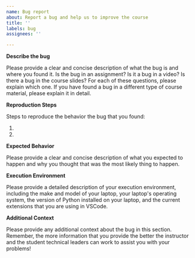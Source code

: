 ```yaml
---
name: Bug report
about: Report a bug and help us to improve the course
title: ''
labels: bug
assignees: ''

---
```


<!-- Please replace all of the text below the bold headers. -->

**Describe the bug**

Please provide a clear and concise description of what the bug is and where you
found it. Is the bug in an assignment? Is it a bug in a video? Is there a bug in
the course slides? For each of these questions, please explain which one. If you
have found a bug in a different type of course material, please explain it in
detail.

**Reproduction Steps**

Steps to reproduce the behavior the bug that you found:
1. <!-- Replace this text --!>
2. <!-- Replace this text --!>

**Expected Behavior**

Please provide a clear and concise description of what you expected to happen
and why you thought that was the most likely thing to happen.

**Execution Environment**

Please provide a detailed description of your execution environment, including
the make and model of your laptop, your laptop's operating system, the version
of Python installed on your laptop, and the current extensions that you are
using in VSCode.

**Additional Context**

Please provide any additional context about the bug in this section. Remember,
the more information that you provide the better the instructor and the student
technical leaders can work to assist you with your problems!

<!--  Final encouragement: Remember, the student technical leaders and the
course instructor are committed to your success. With that said, "success"
involves you being intellectually challenged and facing and overcoming the
struggles associated with learning more about discrete structure and Python
programming. --->
